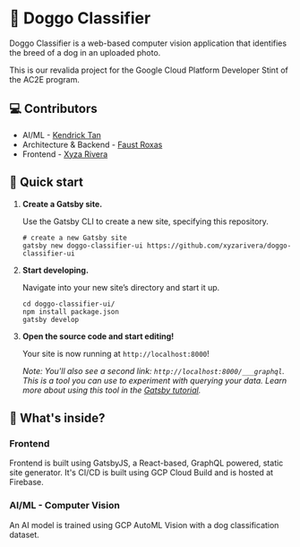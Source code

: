 # 🐶 Doggo Classifier

Doggo Classifier is a web-based computer vision application that identifies the breed of a dog in an uploaded photo.

This is our revalida project for the Google Cloud Platform Developer Stint of the AC2E program.

## 💻 Contributors

- AI/ML - [Kendrick Tan](https://github.com/saibunny)
- Architecture & Backend - [Faust Roxas](https://github.com/randito-roxasjr)
- Frontend - [Xyza Rivera](https://github.com/xyzarivera)

## 🚀 Quick start

1.  **Create a Gatsby site.**

    Use the Gatsby CLI to create a new site, specifying this repository.

    ```shell
    # create a new Gatsby site
    gatsby new doggo-classifier-ui https://github.com/xyzarivera/doggo-classifier-ui
    ```

2.  **Start developing.**

    Navigate into your new site’s directory and start it up.

    ```shell
    cd doggo-classifier-ui/
    npm install package.json
    gatsby develop
    ```

3.  **Open the source code and start editing!**

    Your site is now running at `http://localhost:8000`!

    _Note: You'll also see a second link: _`http://localhost:8000/___graphql`_. This is a tool you can use to experiment with querying your data. Learn more about using this tool in the [Gatsby tutorial](https://www.gatsbyjs.org/tutorial/part-five/#introducing-graphiql)._

## 🧐 What's inside?

### Frontend

Frontend is built using GatsbyJS, a React-based, GraphQL powered, static site generator. It's CI/CD is built using GCP Cloud Build and is hosted at Firebase.

### AI/ML - Computer Vision

An AI model is trained using GCP AutoML Vision with a dog classification dataset.